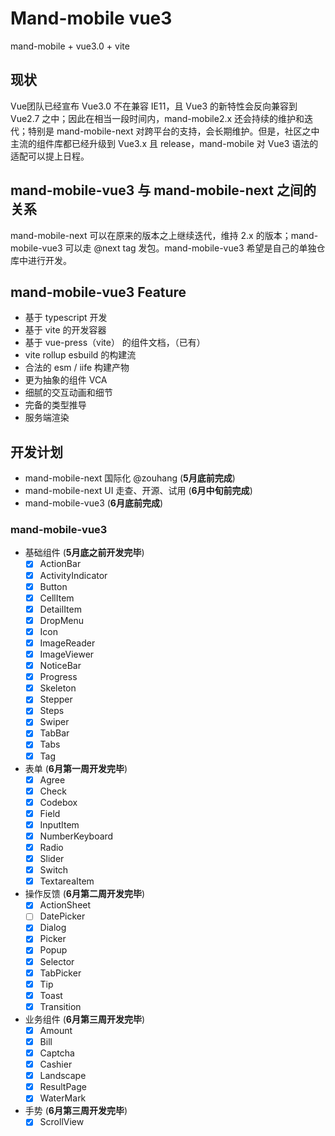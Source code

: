# Mand-mobile vue3

mand-mobile + vue3.0 + vite

## 现状

Vue团队已经宣布 Vue3.0 不在兼容 IE11，且 Vue3 的新特性会反向兼容到 Vue2.7 之中；因此在相当一段时间内，mand-mobile2.x 还会持续的维护和迭代；特别是 mand-mobile-next 对跨平台的支持，会长期维护。但是，社区之中主流的组件库都已经升级到 Vue3.x 且 release，mand-mobile 对 Vue3 语法的适配可以提上日程。

## mand-mobile-vue3 与 mand-mobile-next 之间的关系

mand-mobile-next 可以在原来的版本之上继续迭代，维持 2.x 的版本；mand-mobile-vue3 可以走 @next tag 发包。mand-mobile-vue3 希望是自己的单独仓库中进行开发。

## mand-mobile-vue3 Feature

- 基于 typescript 开发
- 基于 vite 的开发容器
- 基于 vue-press（vite） 的组件文档，（已有）
- vite rollup esbuild 的构建流
- 合法的 esm / iife 构建产物
- 更为抽象的组件 VCA
- 细腻的交互动画和细节
- 完备的类型推导
- 服务端渲染

## 开发计划

- mand-mobile-next 国际化 @zouhang (**5月底前完成**)
- mand-mobile-next UI 走查、开源、试用 (**6月中旬前完成**)
- mand-mobile-vue3 (**6月底前完成**)

### mand-mobile-vue3

- 基础组件 (**5月底之前开发完毕**)
  - [x] ActionBar
  - [x] ActivityIndicator
  - [x] Button
  - [x] CellItem
  - [x] DetailItem
  - [x] DropMenu
  - [x] Icon
  - [x] ImageReader
  - [x] ImageViewer
  - [x] NoticeBar
  - [x] Progress
  - [x] Skeleton
  - [x] Stepper
  - [x] Steps
  - [x] Swiper
  - [x] TabBar
  - [x] Tabs
  - [x] Tag
- 表单 (**6月第一周开发完毕**)
  - [x] Agree
  - [x] Check
  - [x] Codebox
  - [x] Field
  - [x] InputItem
  - [x] NumberKeyboard
  - [x] Radio
  - [x] Slider
  - [x] Switch
  - [x] TextareaItem
- 操作反馈 (**6月第二周开发完毕**)
  - [x] ActionSheet
  - [ ] DatePicker
  - [x] Dialog
  - [x] Picker
  - [x] Popup
  - [x] Selector
  - [x] TabPicker
  - [x] Tip
  - [x] Toast
  - [x] Transition
- 业务组件 (**6月第三周开发完毕**)
  - [x] Amount
  - [x] Bill
  - [x] Captcha
  - [x] Cashier
  - [x] Landscape
  - [x] ResultPage
  - [x] WaterMark
- 手势 (**6月第三周开发完毕**)
  - [x] ScrollView
